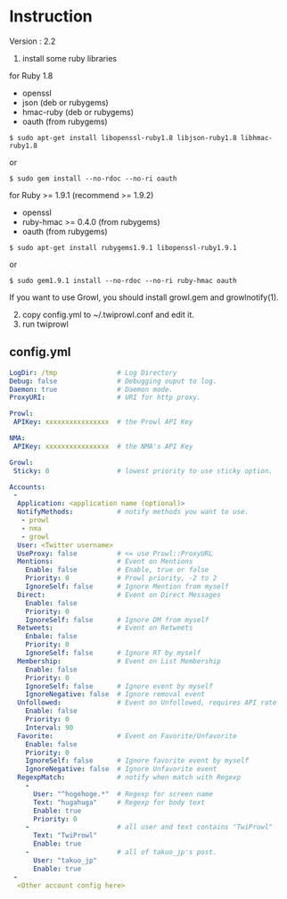 # Instruction 

Version : 2.2

1. install some ruby libraries

 for Ruby 1.8
  - openssl
  - json (deb or rubygems)
  - hmac-ruby (deb or rubygems)
  - oauth (from rubygems)

```
$ sudo apt-get install libopenssl-ruby1.8 libjson-ruby1.8 libhmac-ruby1.8
```
or
```
$ sudo gem install --no-rdoc --no-ri oauth
```

 for Ruby >= 1.9.1 (recommend >= 1.9.2)
  - openssl
  - ruby-hmac >= 0.4.0 (from rubygems)
  - oauth (from rubygems)

```
$ sudo apt-get install rubygems1.9.1 libopenssl-ruby1.9.1
```
or
```
$ sudo gem1.9.1 install --no-rdoc --no-ri ruby-hmac oauth
```

  If you want to use Growl, you should install growl.gem and growlnotify(1).

2. copy config.yml to ~/.twiprowl.conf and edit it.
3. run twiprowl


## config.yml 
```yaml
LogDir: /tmp               # Log Directory
Debug: false               # Debugging ouput to log.
Daemon: true               # Daemon mode.
ProxyURI:                  # URI for http proxy.

Prowl:
 APIKey: xxxxxxxxxxxxxxxx  # the Prowl API Key

NMA:
 APIKey: xxxxxxxxxxxxxxxx  # the NMA's API Key

Growl:
 Sticky: 0                 # lowest priority to use sticky option.

Accounts:
 -
  Application: <application name (optional)> 
  NotifyMethods:           # notify methods you want to use.
   - prowl
   - nma
   - growl
  User: <Twitter username>
  UseProxy: false          # <= use Prowl::ProxyURL
  Mentions:                # Event on Mentions
    Enable: false          # Enable, true or false
    Priority: 0            # Prowl priority, -2 to 2
    IgnoreSelf: false      # Ignore Mention from myself
  Direct:                  # Event on Direct Messages
    Enable: false
    Priority: 0
    IgnoreSelf: false      # Ignore DM from myself
  Retweets:                # Event on Retweets
    Enbale: false
    Priority: 0
    IgnoreSelf: false      # Ignore RT by myself
  Membership:              # Event on List Membership
    Enable: false
    Priority: 0
    IgnoreSelf: false      # Ignore event by myself
    IgnoreNegative: false  # Ignore removal event
  Unfollowed:              # Event on Unfollowed, requires API rate
    Enable: false
    Priority: 0
    Interval: 90
  Favorite:                # Event on Favorite/Unfavorite
    Enable: false
    Priority: 0
    IgnoreSelf: false      # Ignore favorite event by myself
    IgnoreNegative: false  # Ignore Unfavorite event
  RegexpMatch:             # notify when match with Regexp
    -
      User: "^hogehoge.*"  # Regexp for screen name
      Text: "hugahuga"     # Regexp for body text
      Enable: true
      Priority: 0
    -                      # all user and text contains "TwiProwl"
      Text: "TwiProwl"
      Enable: true
    -                      # all of takuo_jp's post.
      User: "takuo_jp"
      Enable: true
 - 
  <Other account config here>
```
